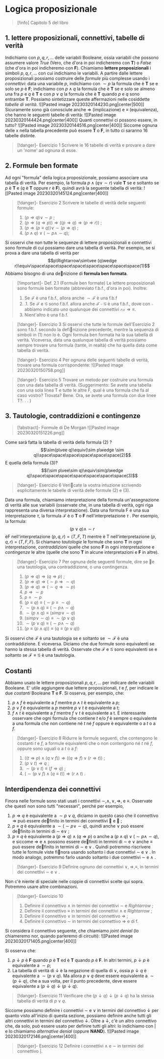 # Logica proposizionale
>[!info]
>Capitolo 5 del libro

## 1. lettere proposizionali, connettivi, tabelle di verità
Indichiamo con $p, q, r,...$ delle variabili Booleane, ossia variabili che possono assumere valore *True* (Vero, che d'ora in poi indicheremo con **T**) o *False* (che d'ora in poi indicheremo con **F**). Chiamiamo **lettere proposizionali** i simboli $p, q, r,...$ con cui indichiamo le variabili.
A partire dalle lettere proposizionali possiamo costruire delle *formule* più complesse usando i *connettivi*: data una variabile $p$, indichiamo con $\sim p$ la formula che è **T** se e solo se $p$ è **F**; indichiamo con $p\wedge q$ la formula che è **T** se e solo se almeno una fra $p$ e $q$ è **T** e con $p\vee q$ la formula che è **T** quando $p$ e $q$ sono entrambe **T**. Possiamo sintetizzare queste affermazioni nelle cosiddette *tabelle di verità*.
![[Pasted image 20230320144230.png|center|500]]
Sicuramente sono già conosciute anche $\Rightarrow$ (implicazione) e $\equiv$ (equivalenza), che hanno le seguenti tabelle di verità:
![[Pasted image 20230320144424.png|center|400]]
Quanti connettivi ci possono essere, in tutto?
![[Pasted image 20230320144516.png|center|400]]
Siccome ognuna delle x nella tabella precedente può essere **T** o **F**, in tutto ci saranno 16 tabelle distinte.
>[!danger]- Esercizio 1
>Scrivere le 16 tabelle di verità e provare a dare un 'nome' ad ognuna di esse.

## 2. Formule ben formate
Ad ogni "formula" della logica proposizionale, possiamo associare una tabella di verità.
Per esempio, la formula $p\wedge (q\vee\sim r)$ vale **T** se e soltanto se $p$ è **T** e ($q$ è **T** oppure $r$ è **F**), quindi avrà la seguente tabella di verità:
![[Pasted image 20230320145124.png|center|400]]

>[!danger]- Esercizio 2
>Scrivere le tabelle di verità delle seguenti formule:
> 1. $(p\Rightarrow q)\vee\sim p$ ;
> 2. $(p\Rightarrow(q\Rightarrow p))\Rightarrow((p\Rightarrow q)\Rightarrow(p\Rightarrow r))$ ;
> 3. $(p\Rightarrow(p\equiv q))\vee\sim (p\Rightarrow q)$ ;
> 4. $(p\wedge q)\vee (\sim p\wedge\sim q) ;$

Si osservi che non tutte le sequenze di lettere proposizionali e connettivi sono formule di cui possiamo dare una tabella di verità. Per esempio, se si prova a dare una tabella di verità per
$$p\Rightarrow\sim\vee (q\wedge r)\equiv\space\space\space\space\space\space\space\space(1)$$
Abbiamo bisogno di una denizione di **formula ben formata**.
>[!important]- Def. 2.1 (Formule ben formate)
>Le lettere proposizionali sono formule ben formate (abbreviato f.b.f., d'ora in poi). Inoltre:
>1. Se $\mathcal F$ è una f.b.f., allora anche $\sim\mathcal F$ è una f.b.f
>2. .1. Se $\mathcal F$ e $\mathcal G$ sono f.b.f. allora anche $\mathcal F \circ \mathcal G$ è una f.b.f., dove con $\circ$ abbiamo indicato uno qualunque dei connettivi $\wedge\vee\Rightarrow\equiv$.
>3. Nient'altro è una f.b.f.

>[!danger]- Esercizio 3
>Si osservi che tutte le formule dell'Esercizio 2 sono f.b.f. secondo la definizione precedente, mentre la sequenza di simboli in (1) non lo è. Ogni formula ben formata ha la sua tabella di verità. Viceversa, data una qualunque tabella di verità possiamo sempre trovare una formula (tante, in realtà) che ha quella data come tabella di verità.

>[!danger]- Esercizio 4
>Per ognuna delle seguenti tabelle di verità, trovare una formula corrispondente:
>![[Pasted image 20230320150758.png]]

>[!danger]- Esercizio 5
>Trovare un metodo per costruire una formula con una data tabella di verità. (Suggerimento: Se avete una tabella con una sola linea T e tutte le altre F, qual è una formula che fa al caso vostro? Trovata? Bene. Ora, se avete una formula con due linee T?. . . )
## 3. Tautologie, contraddizioni e contingenze
>[!abstract]- Formule di De Morgan
>![[Pasted image 20230320151226.png]]

Come sarà fatta la tabella di verità della formula (2) ?
$$\sim(p\vee q)\equiv(\sim p\wedge \sim q)\space\space\space\space\space\space(2)$$
E quella della formula (3)?
$$(\sim p\vee\sim q)\equiv\sim(p\wedge q)\space\space\space\space\space\space\space(3)$$
>[!danger]- Esercizio 6
>Vericate la vostra intuzione scrivendo esplicitamente le tabelle di verità delle formule (2) e (3).

Data una formula, chiamiamo interpretazione della formula un'assegnazione di verità alle sue variabili (osservate che, in una tabella di verità, ogni riga rappresenta una diversa
interpretazione). Data una formula F e una sua interpretazione $\tau$, la formula $\mathcal F$ è o **T** o **F** nell'interpretazione $\tau$ . Per esempio, la formula:
$$(p\vee q)\wedge\sim r$$
èF nell'interpretazione $(p, q, r) = (T, F, T)$ mentre è T nell'interpretazione $(p, q, r) = (T, F, F)$.
Si chiamano *tautologie* le formule che sono **T** in ogni interpretazione, *contraddizioni* quelle che sono **F** in ogni interpretazione e *contingenze* le altre (quelle che sono **T** in alcune interpretazioni e **F** in altre).
>[!danger]- Esercizio 7
>Per ognuna delle seguenti formule, dire se e una tautologia, una contraddizione, o una contingenza.
>1. $(p\Rightarrow q)\Rightarrow(q\Rightarrow p)$ ;
>2. $(p\Rightarrow q)\Rightarrow (\sim p\Rightarrow\sim q)$
>3. $(p\Rightarrow q)\Rightarrow(\sim q\Rightarrow\sim p)$
>4. $p\Rightarrow\sim p$
>5. $p\equiv\sim p$
>6. $(p\equiv q)\equiv(\sim p\equiv\sim q)$
>7. $\sim(p\wedge q)\equiv (\sim p\wedge \sim q)$
>8. $\sim(p\wedge q)\equiv(sim p\vee\sim q)$
>9. $(sim p\vee\sim q)\equiv\sim(p\vee q)$
>10. $\sim(p\vee q)\equiv (\sim p\wedge\sim q)$
>11. $(p\equiv(p\wedge q))\equiv (q\equiv(p\vee q))$

Si osservi che $\mathcal F$ è una tautologia se e soltanto se $\sim\mathcal F$ è una contraddizione. E viceversa. Diciamo che due formule sono equivalenti se hanno la stessa tabella di verità. Osservate che $\mathcal F$ e $\mathcal G$ sono equivalenti se e soltanto se $\mathcal F\equiv\mathcal G$ è una tautologia.
## Costanti
Abbiamo usato le lettere proposizionali $p, q, r, ...$ per indicare delle variabili Booleane. E' utile aggiungere due lettere proposizionali, $t$ e $f$, per indicare le due *costanti* Booleane **T**
e **F**. Si osserva, per esempio, che:
1. $p\wedge f$ è equivalente a $f$ mentre $p\wedge t$ è equivalente a $p$;
2. $p\vee f$ è equivalente a $p$ mentre $p\vee t$ è equivalente a $t$;
3. $f\wedge t$ è equivalente a $f$ mentre $f\vee t$ è equivalente a t.
E interessante osservare che ogni formula che contiene $t$ e/o $f$ è sempre o equivalente a una formula che non contiene né $t$ né $f$ oppure è equivalente o a $t$ o a $f$.
>[!danger]- Esercizio 8
>Ridurre le formule seguenti, che contengono le costanti $t$ e $f$, a formule equivalenti che o non contengono né $t$ né $f$, oppure sono uguali o a $t$ o a $f$:
>1. $((t\Rightarrow p)\wedge(q\vee f))\Rightarrow((q\Rightarrow f)\vee(r\Rightarrow t))$ ;
>2. $(p\vee t)\Rightarrow q$ ;
>3. $\sim(p\vee t)\equiv(f\Rightarrow q)$ ;
>4. $(\sim(p\vee f)\wedge(q\equiv t))\Rightarrow(r\wedge t)$ .

## Interdipendenza dei connettivi
Finora nelle formule sono stati usati i connettivi $\sim,\wedge,\vee,\Rightarrow$, e $\equiv$. Osservate che questi non sono tutti "necessari", perché per esempio, 
1. $p\Rightarrow q$ è equivalente a $\sim p\vee q$, diciamo in questo caso che il connettivo $\Rightarrow$ può essere definito in termini dei connettivi $\sim$
e $\vee$ ;
2. $p\equiv q$ è equivalente a $\sim(\sim p\vee\sim q)$, quindi anche $\vee$ può essere definito in termini di $\sim$ e$\vee$ ;
3. $p\equiv q$ è equivalente a $(p\Rightarrow q)\wedge(q\Rightarrow p)$ o anche a $(p\wedge q)\vee(\sim p\wedge\sim q)$, e siccome $\Rightarrow$ e $\wedge$ possono essere definiti in termini di $\sim$ e $\vee$ anche $\equiv$ può essere definito in termini di $\sim$ e $\vee$ .
Quindi potremmo riscrivere tutte le formule viste finora usando soltanto i due connettivi $\sim$ e $\vee$ . In modo analogo, potremmo farlo usando soltanto i due connettivi $\sim$ e $\wedge$ .
>[!danger]- Esercizio 9
>Definire ognuno dei connettivi $\vee,\Rightarrow,\equiv,$ in termini dei connettivi $\sim$ e $\vee$ .

Non c'è niente di speciale nelle coppie di connettivi scelte qui sopra. Potremmo usare altre combinazioni.
>[!danger]- Esercizio 10
>1. Definire il connettivo $\wedge$ in termini dei connettivi $\sim$ e $Rightarrow$ ;
>2. Definire il connettivo $\equiv$ in termini dei connettivi $\wedge$ e $Rightarrow$ ;
>3. Definire il connettivo $\vee$ in termini del connettivo $\Rightarrow$ ;
>4. Definire il connettivo $\sim$ in termini del connettivo $\Rightarrow$ e di f.

Si considera il connettivo seguente, che chiamiamo *joint denial* (lo chiameremo nor, quando parleremo di circuiti): 
![[Pasted image 20230320171405.png|center|400]]

Si osserva che:
1. $p\downarrow p$ è **F** quando $p$ è **T** ed è **T** quando $p$ è **F**. In altri termini, $p\downarrow p$ è equivalente a $\sim p$;
2. La tabella di verità di $\downarrow$ è la negazione di quella di $\vee$, ossia $p\downarrow q$ è equivalente a $\sim(p\vee q)$. Ma allora $p\vee q$ deve essere equivalente a $\sim(p\downarrow q)$, che a sua volta, per il punto precedente, deve essere equivalente a $(p\downarrow q)\downarrow(p\downarrow q)$.
>[!danger]- Esercizio 11 
>Verificare che $(p\downarrow q)\downarrow (p\downarrow q)$ ha la stessa tabella di verità di $p\vee q$. 

Siccome possiamo definire i connettivi $\sim$ e $\vee$ in termini del connettivo $\downarrow$ per quanto visto all'inizio di questa sezione, possiamo definire anche tutti gli altri connettivi in termini del
connettivo $\downarrow$.
Oltre a $\downarrow$, c'è un altro connettivo che, da solo, può essere usato per definire tutti gli altri: lo indichiamo con $|$ e lo chiamiamo *alternative denial* (oppure **NAND**).
![[Pasted image 20230320172146.png|center|400]]

>[!danger]- Esercizio 12
>Definire i connettivi $\wedge$ e $\sim$ in termini del connettivo $|$.




 